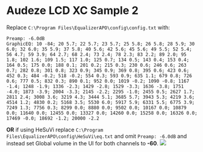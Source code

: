 # Audeze LCD XC Sample 2
Replace `C:\Program Files\EqualizerAPO\config\config.txt` with:
```
Preamp: -6.0dB
GraphicEQ: 10 -84; 20 5.7; 22 5.7; 23 5.7; 25 5.8; 26 5.8; 28 5.9; 30 6.0; 32 6.0; 35 5.9; 37 5.8; 40 5.6; 42 5.6; 45 5.6; 49 5.5; 52 5.4; 56 4.7; 59 3.9; 64 2.7; 68 2.4; 73 2.4; 78 2.3; 83 2.2; 89 2.0; 95 1.8; 102 1.6; 109 1.5; 117 1.0; 125 0.7; 134 0.5; 143 0.4; 153 0.4; 164 0.5; 175 0.0; 188 0.1; 201 0.2; 215 0.3; 230 0.6; 246 0.6; 263 0.7; 282 0.8; 301 0.8; 323 0.9; 345 0.9; 369 0.8; 395 0.6; 423 0.6; 452 0.3; 484 -0.2; 518 -0.2; 554 0.3; 593 0.9; 635 1.1; 679 0.8; 726 0.6; 777 0.5; 832 0.3; 890 0.1; 952 0.0; 1019 -0.2; 1090 -0.8; 1167 -1.4; 1248 -1.9; 1336 -2.3; 1429 -2.8; 1529 -3.3; 1636 -3.8; 1751 -4.0; 1873 -3.9; 2004 -3.3; 2145 -2.2; 2295 -1.0; 2455 0.5; 2627 1.7; 2811 2.4; 3008 3.6; 3219 4.3; 3444 5.1; 3685 5.7; 3943 5.3; 4219 3.6; 4514 1.2; 4830 0.2; 5168 3.5; 5530 6.0; 5917 5.9; 6331 5.5; 6775 3.9; 7249 1.3; 7756 0.3; 8299 0.0; 8880 0.0; 9502 0.0; 10167 0.0; 10879 0.0; 11640 0.0; 12455 0.0; 13327 0.0; 14260 0.0; 15258 0.0; 16326 0.0; 17469 -0.0; 18692 -1.2; 20000 -2.2
```
**OR** if using HeSuVi replace `C:\Program Files\EqualizerAPO\config\HeSuVi\eq.txt` and omit `Preamp: -6.0dB` and instead set Global volume in the UI for both channels to **-60**.
![](https://raw.githubusercontent.com/jaakkopasanen/AutoEq/master/results/Innerfidelity%202017/innerfidelity/onear/Audeze%20LCD%20XC%20Sample%202/Audeze%20LCD%20XC%20Sample%202.png)